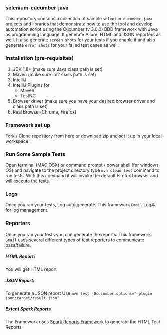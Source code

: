 ### selenium-cucumber-java

This repository contains a collection of sample `selenium-cucumber-java` projects and libraries that demonstrate how to
use the tool and develop automation script using the Cucumber (v 3.0.0) BDD framework with Java as programming language.
It generate Allure, HTML and JSON reporters as well. It also generate `screen shots` for your tests if you enable it and
also generate `error shots` for your failed test cases as well.

### Installation (pre-requisites)

1. JDK 1.8+ (make sure Java class path is set)
2. Maven (make sure .m2 class path is set)
3. IntelliJ
4. IntelliJ Plugins for
    - Maven
    - TestNG
5. Browser driver (make sure you have your desired browser driver and class path is set)
6. Real Browser(Chrome, Firefox)

### Framework set up

Fork / Clone repository from [here]( https://github.com/Muntasir101/Gmai) or download zip and set
it up in your local workspace.

### Run Some Sample Tests

Open terminal (MAC OSX) or command prompt / power shell (for windows OS) and navigate to the project directory
type `mvn clean test` command to run tests. With this command it will invoke the default Firefox browser and will
execute the tests.

### Logs

Once you ran your tests, Log auto generate. This framework `Gmail` Log4J for log management.

### Reporters

Once you ran your tests you can generate the reports. This framework `Gmail` uses
several different types of test reporters to communicate pass/failure.


##### HTML Report:

You will get HTML report 

##### JSON Report:

To generate a JSON report Use `mvn test -Dcucumber.options="–plugin json:target/result.json"`

##### Extent Spark Reports

The Framework uses [Spark Reports Framework](http://www.extentreports.com/docs/versions/4/java/spark-reporter.html) to
generate the HTML Test Reports

